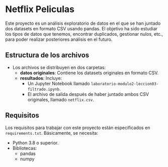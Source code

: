 # Netflix Peliculas

Este proyecto es un análisis exploratorio de datos en el que se han juntado dos datasets en formato CSV usando pandas. El objetivo ha sido estudiar los tipos de datos que tenemos, encontrar duplicados, gestionar nulos, etc., para poder realizar posteriores análisis en el futuro.

## Estructura de los archivos

- Los archivos se distribuyen en dos carpetas:
  - **datos originales**: Contiene los datasets originales en formato CSV.
  - **resultados**: Incluye:
    - Un Jupyter Notebook llamado `laboratorio-modulo2-leccion03-filtrado.ipynb`.
    - El archivo de salida después de haber juntado ambos CSV originales, llamado `netflix.csv`.

## Requisitos

Los requisitos para trabajar con este proyecto están especificados en `requirements.txt`. Básicamente, se necesita:

- Python 3.8 o superior.
- Bibliotecas:
  - pandas
  - numpy
